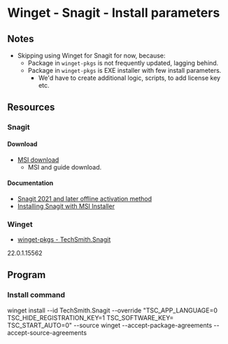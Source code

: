 # Winget - Snagit - Install parameters
## Notes
* Skipping using Winget for Snagit for now, because:
  * Package in ```winget-pkgs``` is not frequently updated, lagging behind.
  * Package in ```winget-pkgs``` is EXE installer with few install parameters.
    * We'd have to create additional logic, scripts, to add license key etc. 


## Resources
### Snagit
#### Download
* [MSI download](https://www.techsmith.com/enterprise-resources.html)
  * MSI and guide download.
#### Documentation
* [Snagit 2021 and later offline activation method](https://support.techsmith.com/hc/en-us/articles/360050288752)
* [Installing Snagit with MSI Installer](https://support.techsmith.com/hc/en-us/articles/203731128-Installing-Snagit-with-MSI-Installer)

### Winget
* [winget-pkgs - TechSmith.Snagit](https://github.com/microsoft/winget-pkgs/tree/master/manifests/t/TechSmith/Snagit)


22.0.1.15562

## Program
### Install command
winget install --id TechSmith.Snagit --override "TSC_APP_LANGUAGE=0 TSC_HIDE_REGISTRATION_KEY=1 TSC_SOFTWARE_KEY= TSC_START_AUTO=0"  --source winget --accept-package-agreements --accept-source-agreements

